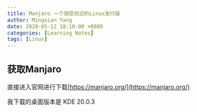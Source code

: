 ```yaml
---
title: Manjaro 一个很受欢迎的Linux发行版
author: Mingxian Yang
date: 2020-05-12 18:10:00 +0800
categories: [Learning Notes]
tags: [Linux]
---
```





## 获取Manjaro

直接进入官网进行下载[https://manjaro.org/](https://manjaro.org/)

我下载的桌面版本是 KDE 20.0.3

